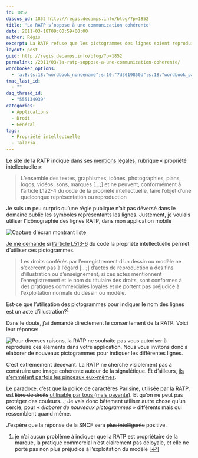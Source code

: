 ```yaml
---
id: 1852
disqus_id: 1852 http://regis.decamps.info/blog/?p=1852
title: 'La RATP s’oppose à une communication cohérente'
date: 2011-03-18T09:00:59+00:00
author: Régis
excerpt: La RATP refuse que les pictogrammes des lignes soient reproduits par des tiers.
layout: post
guid: http://regis.decamps.info/blog/?p=1852
permalink: /2011/03/la-ratp-soppose-a-une-communication-coherente/
wordbooker_options:
  - 'a:8:{s:18:"wordbook_noncename";s:10:"7d3619850d";s:18:"wordbook_page_post";s:4:"-100";s:18:"wordbook_orandpage";s:1:"2";s:23:"wordbook_default_author";s:1:"1";s:23:"wordbook_extract_length";s:3:"256";s:19:"wordbook_actionlink";s:3:"300";s:18:"wordbook_attribute";s:0:"";s:29:"wordbooker_status_update_text";s:33:"New blog post :  %title% - %link%";}'
tmac_last_id:
  - ""
dsq_thread_id:
  - "555134939"
categories:
  - Applications
  - Droit
  - Général
tags:
  - Propriété intellectuelle
  - Talaria
---
```

Le site de la RATP indique dans ses [mentions légales](http://www.ratp.fr/fr/ratp/r_23855/mentions-legales/), rubrique « propriété intellectuelle »:

> L’ensemble des textes, graphismes, icônes, photographies, plans, logos, vidéos, sons, marques […;] et ne peuvent, conformément à l’article L122-4 du code de la propriété intellectuelle, faire l’objet d’une quelconque représentation ou reproduction

Je suis un peu surpris qu’une régie publique n’ait pas déversé dans le domaine public les symboles représentants les lignes. Justement, je voulais utiliser l’icônographie des lignes RATP, dans mon application mobile
  
<img src="/blog/wp-content/uploads/2011/03/device-233x350.png" alt="Capture d&#039;écran montrant liste" title="Je voulais afficher les icônes des lignes" width="233" height="350" class="size-medium wp-image-1789" srcset="/blog/wp-content/uploads/2011/03/device-233x350.png 233w, /blog/wp-content/uploads/2011/03/device.png 320w" sizes="(max-width: 233px) 100vw, 233px" />

[Je me demande](https://groups.google.com/d/topic/fr.misc.droit/K4iReahYymo/discussion) si [l’article L513-6](http://www.legifrance.gouv.fr/affichCodeArticle.do?cidTexte=LEGITEXT000006069414&idArticle=LEGIARTI000006279349) du code la propriété intellectuelle permet d’utiliser ces pictogrammes.

> Les droits conférés par l’enregistrement d’un dessin ou modèle ne s’exercent pas à l’égard […;] d’actes de reproduction à des fins d’illustration ou d’enseignement, si ces actes mentionnent l’enregistrement et le nom du titulaire des droits, sont conformes à des pratiques commerciales loyales et ne portent pas préjudice à l’exploitation normale du dessin ou modèle.

Est-ce que l’utilisation des pictogrammes pour indiquer le nom des lignes est un acte d’illustration?<sup><a href="#footnote_0_1852" id="identifier_0_1852" class="footnote-link footnote-identifier-link" title="je n’ai aucun probl&egrave;me &agrave; indiquer que la RATP est propri&eacute;taire de la marque, la pratique commercial n’est clairement pas d&eacute;loyale, et elle ne porte pas non plus pr&eacute;judice &agrave; l’exploitation du mod&egrave;le">1</a></sup>

Dans le doute, j’ai demandé directement le consentement de la RATP. Voici leur réponse:
  
<img src="/blog/wp-content/uploads/2011/03/Reponse-RATP.png" alt="Pour diverses raisons, la RATP ne souhaite pas vous autoriser à reproduire ces éléments dans votre application. Nous vous invitons donc à élaborer de nouveaux pictogrammes pour indiquer les différentes lignes." title="Reponse RATP" width="414" height="581" class="alignnone size-full wp-image-1854" srcset="/blog/wp-content/uploads/2011/03/Reponse-RATP.png 414w, /blog/wp-content/uploads/2011/03/Reponse-RATP-249x350.png 249w" sizes="(max-width: 414px) 100vw, 414px" />

C’est extrêmement décevant. La RATP ne cherche visiblement pas à construire une image cohérente autour de la signalétique. Et d’ailleurs, [ils s&#8217;emmèlent parfois les pinceaux eux-mêmes](http://www.metro-pole.net/actu/article1111.html).

Le paradoxe, c’est que la police de caractères Parisine, utilisée par la RATP, est <strike>libre de droits</strike> [utilisable par tous (mais payante)](http://www.typofonderie.com/alphabets/view/Parisine). Et qu’on ne peut pas protéger des couleurs…; Je vais donc bêtement utiliser autre chose qu’un cercle, pour « _élaborer de nouveaux pictogrammes_ » différents mais qui ressemblent quand même.

J’espère que la réponse de la SNCF sera <strike>plus intelligente</strike> positive.

<ol class="footnotes">
  <li id="footnote_0_1852" class="footnote">
    je n’ai aucun problème à indiquer que la RATP est propriétaire de la marque, la pratique commercial n’est clairement pas déloyale, et elle ne porte pas non plus préjudice à l’exploitation du modèle [<a href="#identifier_0_1852" class="footnote-link footnote-back-link">&#8617;</a>]
  </li>
</ol>
